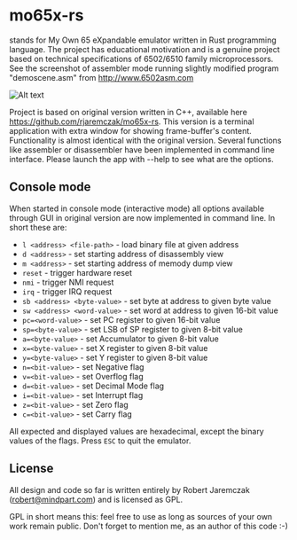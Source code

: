 # mo65x-rs
stands for My Own 65 eXpandable emulator written in Rust programming language. The project has educational motivation and is a genuine project based on technical specifications of 6502/6510 family microprocessors. See the screenshot of assembler mode running slightly modified program "demoscene.asm" from http://www.6502asm.com

![Alt text](http://mindpart.com/wp-content/uploads/2021/01/mo65x-rs.png "Interactive console view")

Project is based on original version written in C++, available here https://github.com/rjaremczak/mo65x-rs. This version is a terminal application with extra window for showing frame-buffer's content. Functionality is almost identical with the original version. Several functions like assembler or disassembler have been implemented in command line interface. Please launch the app with --help to see what are the options.

## Console mode
When started in console mode (interactive mode) all options available through GUI in original version are now implemented in command line.
In short these are:

* `l <address> <file-path>` - load binary file at given address
* `d <address>` - set starting address of disassembly view
* `m <address>` - set starting address of memody dump view
* `reset` - trigger hardware reset
* `nmi` - trigger NMI request
* `irq` - trigger IRQ request
* `sb <address> <byte-value>` - set byte at address to given byte value
* `sw <address> <word-value>` - set word at address to given 16-bit value
* `pc=<word-value>` - set PC register to given 16-bit value
* `sp=<byte-value>` - set LSB of SP register to given 8-bit value
* `a=<byte-value>` - set Accumulator to given 8-bit value
* `x=<byte-value>` - set X register to given 8-bit value
* `y=<byte-value>` - set Y register to given 8-bit value
* `n=<bit-value>` - set Negative flag
* `v=<bit-value>` - set Overflog flag
* `d=<bit-value>` - set Decimal Mode flag
* `i=<bit-value>` - set Interrupt flag
* `z=<bit-value>` - set Zero flag
* `c=<bit-value>` - set Carry flag

All expected and displayed values are hexadecimal, except the binary values of the flags.
Press `ESC` to quit the emulator.

## License
All design and code so far is written entirely by Robert Jaremczak (robert@mindpart.com) and is licensed as GPL.

GPL in short means this: feel free to use as long as sources of your own work remain public. Don't forget to mention me, as an author of this code :-)
